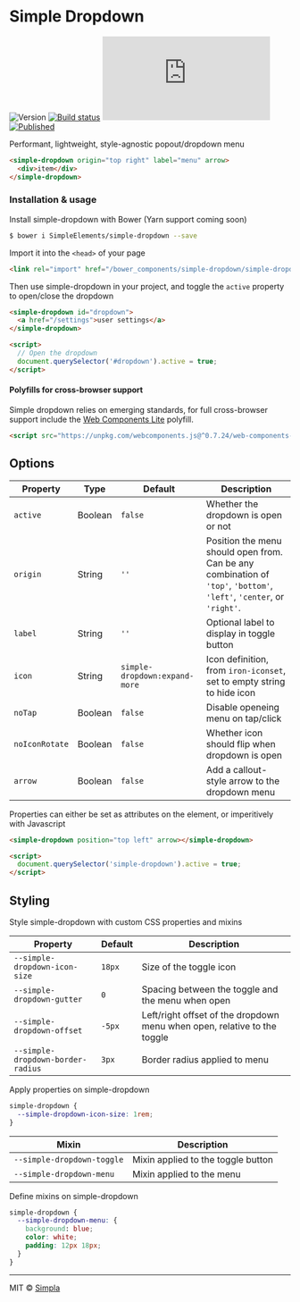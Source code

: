 # Simple Dropdown
 ![Version][bower-badge] [![Build status][travis-badge]][travis-url] ![Size][size-badge] [![Published][webcomponents-badge]][webcomponents-url]

Performant, lightweight, style-agnostic popout/dropdown menu

<!---
```
<custom-element-demo>
  <template>
    <script src="../webcomponentsjs/webcomponents-lite.js"></script>
    <link rel="import" href="simple-dropdown.html">
    <style>
      body {
      min-height: 100px
      }
      simple-dropdown {
        margin-left: 20px;
        font-family: sans-serif;
        font-size: 14px;
      }
      simple-dropdown div {
        padding: 10px 16px;
        font-size: 12px
      }
    </style>
    <next-code-block></next-code-block>
  </template>
</custom-element-demo>
```
-->
```html
<simple-dropdown origin="top right" label="menu" arrow>
  <div>item</div>
</simple-dropdown>
```

### Installation & usage

Install simple-dropdown with Bower (Yarn support coming soon)

```sh
$ bower i SimpleElements/simple-dropdown --save
```

Import it into the `<head>` of your page

```html
<link rel="import" href="/bower_components/simple-dropdown/simple-dropdown.html">
```

Then use simple-dropdown in your project, and toggle the `active` property to open/close the dropdown

```html
<simple-dropdown id="dropdown">
  <a href="/settings">user settings</a>
</simple-dropdown>

<script>
  // Open the dropdown
  document.querySelector('#dropdown').active = true;
</script>
```

#### Polyfills for cross-browser support
Simple dropdown relies on emerging standards, for full cross-browser support include the [Web Components Lite][webcomponents] polyfill.

```html
<script src="https://unpkg.com/webcomponents.js@^0.7.24/web-components-lite.min.js" async></script>
```


## Options

Property       | Type    | Default                       | Description                                                                                                           
-----------    | ------- | -----------------             | ------------                                                                                                          
`active`       | Boolean | `false`                       | Whether the dropdown is open or not                                                                                   
`origin`       | String  | `''`                          | Position the menu should open from. Can be any combination of `'top'`, `'bottom'`, `'left'`, `'center`, or `'right'`. 
`label`        | String  | `''`                          | Optional label to display in toggle button                                                                            
`icon`         | String  | `simple-dropdown:expand-more` | Icon definition, from `iron-iconset`, set to empty string to hide icon                                                
`noTap`        | Boolean | `false`                       | Disable openeing menu on tap/click                                                                                    
`noIconRotate` | Boolean | `false`                       | Whether icon should flip when dropdown is open                                                                        
`arrow`        | Boolean | `false`                       | Add a callout-style arrow to the dropdown menu                                                                        

Properties can either be set as attributes on the element, or imperitively with Javascript
```html
<simple-dropdown position="top left" arrow></simple-dropdown> 

<script>
  document.querySelector('simple-dropdown').active = true;
</script>
```

## Styling
Style simple-dropdown with custom CSS properties and mixins

Property                          | Default   | Description                            
--------------------------------- | --------- | ------------                           
`--simple-dropdown-icon-size`     | `18px`    | Size of the toggle icon           
`--simple-dropdown-gutter`        | `0`       | Spacing between the toggle and the menu when open
`--simple-dropdown-offset`        | `-5px`    | Left/right offset of the dropdown menu when open, relative to the toggle
`--simple-dropdown-border-radius` | `3px`     | Border radius applied to menu


Apply properties on simple-dropdown

```css
simple-dropdown {
  --simple-dropdown-icon-size: 1rem;
}
```


Mixin                      |  Description                            
---------------------------| ------------                           
`--simple-dropdown-toggle` | Mixin applied to the toggle button
`--simple-dropdown-menu`   | Mixin applied to the menu

Define mixins on simple-dropdown

```css
simple-dropdown {
  --simple-dropdown-menu: {
    background: blue;
    color: white;
    padding: 12px 18px;
  }
}
```

***

MIT © [Simpla](friends@simpla.io)

[webcomponents]: https://github.com/webcomponents/webcomponentsjs

[bower-badge]: https://img.shields.io/bower/v/simple-dropdown-menu.svg
[travis-badge]: https://img.shields.io/travis/SimpleElements/simple-dropdown.svg
[travis-url]: https://travis-ci.org/SimpleElements/simple-dropdown
[size-badge]: https://badges.herokuapp.com/size/github/SimpleElements/simple-dropdown/master/simple-dropdown.html?gzip=true
[webcomponents-badge]: https://img.shields.io/badge/webcomponents.org-published-blue.svg
[webcomponents-url]: https://www.webcomponents.org/element/SimpleElements/simple-dropdown
